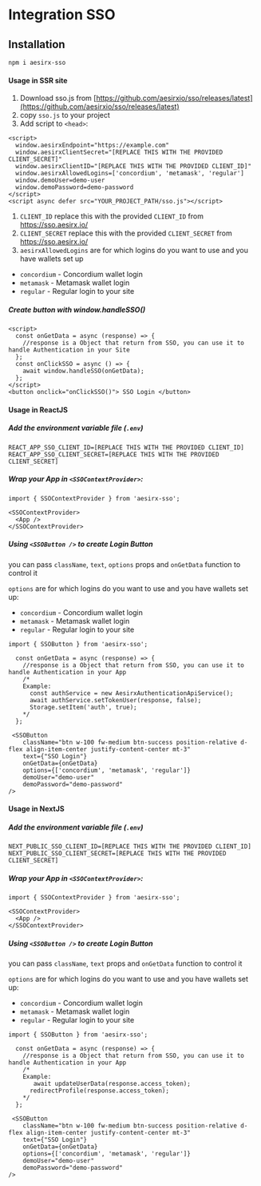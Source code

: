 # Integration SSO

## Installation

`npm i aesirx-sso`

#### Usage in SSR site

1. Download sso.js from [https://github.com/aesirxio/sso/releases/latest](https://github.com/aesirxio/sso/releases/latest)
1. copy `sso.js` to your project
1. Add script to `<head>`:

```
<script>
  window.aesirxEndpoint="https://example.com"
  window.aesirxClientSecret="[REPLACE THIS WITH THE PROVIDED CLIENT_SECRET]"
  window.aesirxClientID="[REPLACE THIS WITH THE PROVIDED CLIENT_ID]"
  window.aesirxAllowedLogins=['concordium', 'metamask', 'regular']
  window.demoUser=demo-user
  window.demoPassword=demo-password
</script>
<script async defer src="YOUR_PROJECT_PATH/sso.js"></script>
```

1. `CLIENT_ID` replace this with the provided `CLIENT_ID` from https://sso.aesirx.io/
2. `CLIENT_SECRET` replace this with the provided `CLIENT_SECRET` from https://sso.aesirx.io/
3. `aesirxAllowedLogins` are for which logins do you want to use and you have wallets set up

- `concordium` - Concordium wallet login
- `metamask` - Metamask wallet login
- `regular` - Regular login to your site

##### Create button with window.handleSSO()

```
<script>
  const onGetData = async (response) => {
    //response is a Object that return from SSO, you can use it to handle Authentication in your Site
  };
  const onClickSSO = async () => {
    await window.handleSSO(onGetData);
  };
</script>
<button onclick="onClickSSO()"> SSO Login </button>

```

#### Usage in ReactJS

##### Add the environment variable file (`.env`)

```
REACT_APP_SSO_CLIENT_ID=[REPLACE THIS WITH THE PROVIDED CLIENT_ID]
REACT_APP_SSO_CLIENT_SECRET=[REPLACE THIS WITH THE PROVIDED CLIENT_SECRET]
```

##### Wrap your App in `<SSOContextProvider>`:

```
import { SSOContextProvider } from 'aesirx-sso';

<SSOContextProvider>
  <App />
</SSOContextProvider>
```

##### Using `<SSOButton />` to create Login Button

you can pass `className`, `text`, `options` props and `onGetData` function to control it

`options` are for which logins do you want to use and you have wallets set up:

- `concordium` - Concordium wallet login
- `metamask` - Metamask wallet login
- `regular` - Regular login to your site

```
import { SSOButton } from 'aesirx-sso';

  const onGetData = async (response) => {
    //response is a Object that return from SSO, you can use it to handle Authentication in your App
    /*
    Example:
      const authService = new AesirxAuthenticationApiService();
      await authService.setTokenUser(response, false);
      Storage.setItem('auth', true);
    */
  };

 <SSOButton
    className="btn w-100 fw-medium btn-success position-relative d-flex align-item-center justify-content-center mt-3"
    text={"SSO Login"}
    onGetData={onGetData}
    options={['concordium', 'metamask', 'regular']}
    demoUser="demo-user"
    demoPassword="demo-password"
/>
```

#### Usage in NextJS

##### Add the environment variable file (`.env`)

```
NEXT_PUBLIC_SSO_CLIENT_ID=[REPLACE THIS WITH THE PROVIDED CLIENT_ID]
NEXT_PUBLIC_SSO_CLIENT_SECRET=[REPLACE THIS WITH THE PROVIDED CLIENT_SECRET]
```

##### Wrap your App in `<SSOContextProvider>`:

```
import { SSOContextProvider } from 'aesirx-sso';

<SSOContextProvider>
  <App />
</SSOContextProvider>
```

##### Using `<SSOButton />` to create Login Button

you can pass `className`, `text` props and `onGetData` function to control it

`options` are for which logins do you want to use and you have wallets set up:

- `concordium` - Concordium wallet login
- `metamask` - Metamask wallet login
- `regular` - Regular login to your site

```
import { SSOButton } from 'aesirx-sso';

  const onGetData = async (response) => {
    //response is a Object that return from SSO, you can use it to handle Authentication in your App
    /*
    Example:
       await updateUserData(response.access_token);
      redirectProfile(response.access_token);
    */
  };

 <SSOButton
    className="btn w-100 fw-medium btn-success position-relative d-flex align-item-center justify-content-center mt-3"
    text={"SSO Login"}
    onGetData={onGetData}
    options={['concordium', 'metamask', 'regular']}
    demoUser="demo-user"
    demoPassword="demo-password"
/>
```
